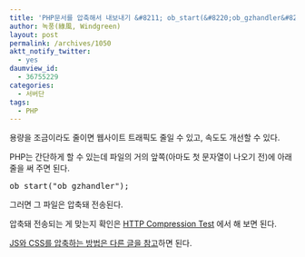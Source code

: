 ```yaml
---
title: 'PHP문서를 압축해서 내보내기 &#8211; ob_start(&#8220;ob_gzhandler&#8221;)'
author: 녹풍(綠風, Windgreen)
layout: post
permalink: /archives/1050
aktt_notify_twitter:
  - yes
daumview_id:
  - 36755229
categories:
  - 서버단
tags:
  - PHP
---
```

용량을 조금이라도 줄이면 웹사이트 트래픽도 줄일 수 있고, 속도도 개선할 수 있다.

PHP는 간단하게 할 수 있는데 파일의 거의 앞쪽(아마도 첫 문자열이 나오기 전)에 아래 줄을 써 주면 된다.

<pre>ob_start("ob_gzhandler");</pre>

그러면 그 파일은 압축돼 전송된다.

압축돼 전송되는 게 맞는지 확인은 [HTTP Compression Test][1] 에서 해 보면 된다.

[JS와 CSS를 압축하는 방법은 다른 글을 참고][2]하면 된다.

 [1]: http://www.whatsmyip.org/http_compression/
 [2]: http://mytory.net/archives/1048 "[minify] js, css 압축 – 웹사이트 속도 증가, 트래픽 감소"